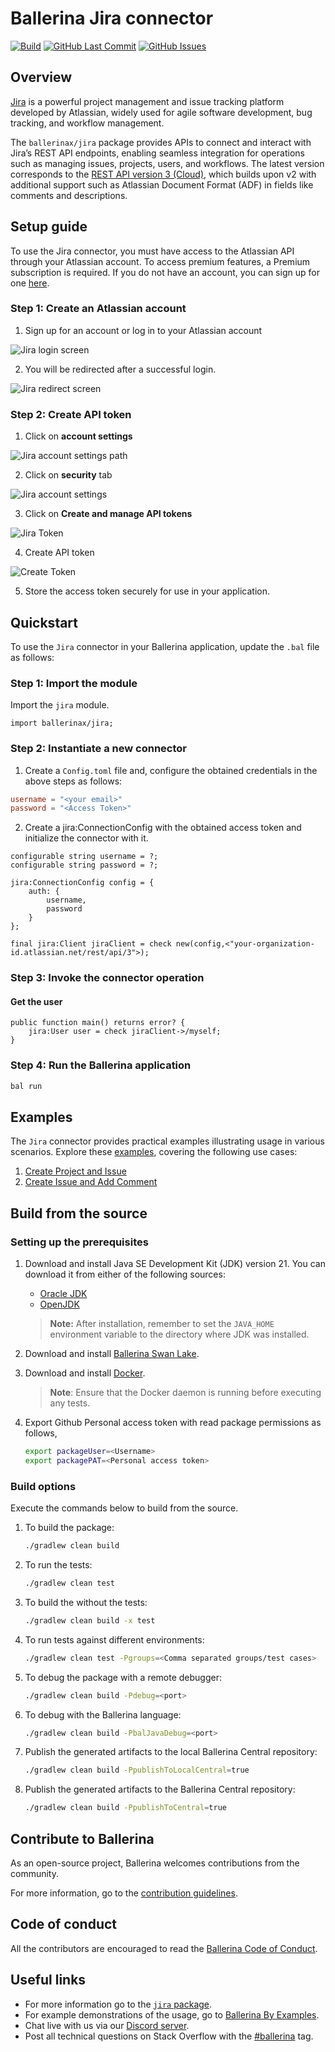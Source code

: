 # Ballerina Jira connector

[![Build](https://github.com/ballerina-platform/module-ballerinax-jira/actions/workflows/ci.yml/badge.svg)](https://github.com/ballerina-platform/module-ballerinax-jira/actions/workflows/ci.yml)
[![GitHub Last Commit](https://img.shields.io/github/last-commit/ballerina-platform/module-ballerinax-jira.svg)](https://github.com/ballerina-platform/module-ballerinax-jira/commits/master)
[![GitHub Issues](https://img.shields.io/github/issues/ballerina-platform/ballerina-library/module/jira.svg?label=Open%20Issues)](https://github.com/ballerina-platform/ballerina-library/labels/module%jira)

## Overview

[Jira](https://www.atlassian.com/software/jira) is a powerful project management and issue tracking platform developed by Atlassian, widely used for agile software development, bug tracking, and workflow management.

The `ballerinax/jira` package provides APIs to connect and interact with Jira’s REST API endpoints, enabling seamless integration for operations such as managing issues, projects, users, and workflows. The latest version corresponds to the [REST API version 3 (Cloud)](https://developer.atlassian.com/cloud/jira/platform/rest/v3/intro/), which builds upon v2 with additional support such as Atlassian Document Format (ADF) in fields like comments and descriptions.

## Setup guide

To use the Jira connector, you must have access to the Atlassian API through your Atlassian account. To access premium features, a Premium subscription is required. If you do not have an account, you can sign up for one [here](https://id.atlassian.com/login).

### Step 1: Create an Atlassian account

1. Sign up for an account or log in to your Atlassian account

![Jira login screen](https://raw.githubusercontent.com/ballerina-platform/module-ballerinax-jira/main/docs/setup/resources/login_screen.png)

2. You will be redirected after a successful login.

![Jira redirect screen](https://raw.githubusercontent.com/ballerina-platform/module-ballerinax-jira/main/docs/setup/resources/redirect_login.png)

### Step 2: Create API token

1. Click on **account settings**

![Jira account settings path](https://raw.githubusercontent.com/ballerina-platform/module-ballerinax-jira/main/docs/setup/resources/path_account_settings.png)

2. Click on **security** tab

![Jira account settings](https://raw.githubusercontent.com/ballerina-platform/module-ballerinax-jira/main/docs/setup/resources/account_settings.png)

3. Click on **Create and manage API tokens**

![Jira Token](https://raw.githubusercontent.com/ballerina-platform/module-ballerinax-jira/main/docs/setup/resources/click_on_token.png)

4. Create API token

![Create Token](https://raw.githubusercontent.com/ballerina-platform/module-ballerinax-jira/main/docs/setup/resources/create_token.png)

5. Store the access token securely for use in your application.

## Quickstart

To use the `Jira` connector in your Ballerina application, update the `.bal` file as follows:

### Step 1: Import the module

Import the `jira` module.

```ballerina
import ballerinax/jira;
```
### Step 2: Instantiate a new connector

1. Create a `Config.toml` file and, configure the obtained credentials in the above steps as follows:

```toml
username = "<your email>"
password = "<Access Token>"
```
2. Create a jira:ConnectionConfig with the obtained access token and initialize the connector with it.

```ballerina
configurable string username = ?;
configurable string password = ?;

jira:ConnectionConfig config = {
    auth: {
        username,
        password
    }        
};

final jira:Client jiraClient = check new(config,<"your-organization-id.atlassian.net/rest/api/3">);
```

### Step 3: Invoke the connector operation

#### Get the user

```ballerina
public function main() returns error? {
    jira:User user = check jiraClient->/myself;
}
```

### Step 4: Run the Ballerina application

```bash
bal run
```


## Examples

The `Jira` connector provides practical examples illustrating usage in various scenarios. Explore these [examples](https://github.com/module-ballerinax-jira/tree/main/examples/), covering the following use cases:

1. [Create Project and Issue](https://raw.githubusercontent.com/ballerina-platform/module-ballerinax-jira/main/examples/create_project_and_issue/)
2. [Create Issue and Add Comment](https://raw.githubusercontent.com/ballerina-platform/module-ballerinax-jira/main/examples/create_issue_and_add_comment/)

## Build from the source

### Setting up the prerequisites

1. Download and install Java SE Development Kit (JDK) version 21. You can download it from either of the following sources:

    * [Oracle JDK](https://www.oracle.com/java/technologies/downloads/)
    * [OpenJDK](https://adoptium.net/)

   > **Note:** After installation, remember to set the `JAVA_HOME` environment variable to the directory where JDK was installed.

2. Download and install [Ballerina Swan Lake](https://ballerina.io/).

3. Download and install [Docker](https://www.docker.com/get-started).

   > **Note**: Ensure that the Docker daemon is running before executing any tests.

4. Export Github Personal access token with read package permissions as follows,

    ```bash
    export packageUser=<Username>
    export packagePAT=<Personal access token>
    ```

### Build options

Execute the commands below to build from the source.

1. To build the package:

   ```bash
   ./gradlew clean build
   ```

2. To run the tests:

   ```bash
   ./gradlew clean test
   ```

3. To build the without the tests:

   ```bash
   ./gradlew clean build -x test
   ```

4. To run tests against different environments:

   ```bash
   ./gradlew clean test -Pgroups=<Comma separated groups/test cases>
   ```

5. To debug the package with a remote debugger:

   ```bash
   ./gradlew clean build -Pdebug=<port>
   ```

6. To debug with the Ballerina language:

   ```bash
   ./gradlew clean build -PbalJavaDebug=<port>
   ```

7. Publish the generated artifacts to the local Ballerina Central repository:

    ```bash
    ./gradlew clean build -PpublishToLocalCentral=true
    ```

8. Publish the generated artifacts to the Ballerina Central repository:

   ```bash
   ./gradlew clean build -PpublishToCentral=true
   ```

## Contribute to Ballerina

As an open-source project, Ballerina welcomes contributions from the community.

For more information, go to the [contribution guidelines](https://github.com/ballerina-platform/ballerina-lang/blob/master/CONTRIBUTING.md).

## Code of conduct

All the contributors are encouraged to read the [Ballerina Code of Conduct](https://ballerina.io/code-of-conduct).

## Useful links

* For more information go to the [`jira` package](https://central.ballerina.io/ballerinax/jira/latest).
* For example demonstrations of the usage, go to [Ballerina By Examples](https://ballerina.io/learn/by-example/).
* Chat live with us via our [Discord server](https://discord.gg/ballerinalang).
* Post all technical questions on Stack Overflow with the [#ballerina](https://stackoverflow.com/questions/tagged/ballerina) tag.
